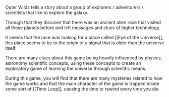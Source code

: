 Outer Wilds tells a story about a group of explorers / adventurers / scientists that like to explore the galaxy.

Through that they discover that there was an ancient alien race that visited all those planets before and left messages and clues of higher technology.

It seems that the race was looking for a place called [[Eye of the Universe]], this place seems to be to the origin of a signal that is older than the universe itself.

There are many clues about this game being heavily influenced by physics, astronomy scientific concepts, using these concepts to create an exploratory game of learning the universe through scientific means.

During this game, you will find that there are many mysteries related to how the game works and that the main character of the game is trapped inside some sort of [[Time Loop]], causing the time to rewind every time you die.

